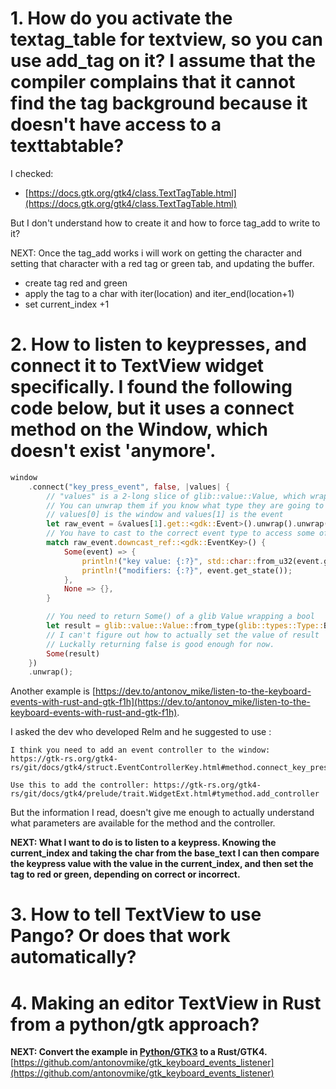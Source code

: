 # 1. How do you activate the textag_table for textview, so you can use add_tag on it? I assume that the compiler complains that it cannot find the tag background because it doesn't have access to a texttabtable?

I checked:
- [https://docs.gtk.org/gtk4/class.TextTagTable.html](https://docs.gtk.org/gtk4/class.TextTagTable.html)

But I don't understand how to create it and how to force tag_add to write to it?

NEXT: Once the tag_add works i will work on getting the character and setting that character with a red tag or green tab, and updating the buffer.

- create tag red and green
- apply the tag to a char with iter(location) and iter_end(location+1)
- set current_index +1

# 2. How to listen to keypresses, and connect it to TextView widget specifically. I found the following code below, but it uses a connect method on the Window, which doesn't exist 'anymore'. 

```rust
window
    .connect("key_press_event", false, |values| {
        // "values" is a 2-long slice of glib::value::Value, which wrap G-types
        // You can unwrap them if you know what type they are going to be ahead of time
        // values[0] is the window and values[1] is the event
        let raw_event = &values[1].get::<gdk::Event>().unwrap().unwrap();
        // You have to cast to the correct event type to access some of the fields
        match raw_event.downcast_ref::<gdk::EventKey>() {
            Some(event) => {
                println!("key value: {:?}", std::char::from_u32(event.get_keyval()));
                println!("modifiers: {:?}", event.get_state());
            },
            None => {},
        }

        // You need to return Some() of a glib Value wrapping a bool
        let result = glib::value::Value::from_type(glib::types::Type::Bool);
        // I can't figure out how to actually set the value of result
        // Luckally returning false is good enough for now.
        Some(result)
    })
    .unwrap();
```
Another example is [https://dev.to/antonov_mike/listen-to-the-keyboard-events-with-rust-and-gtk-f1h](https://dev.to/antonov_mike/listen-to-the-keyboard-events-with-rust-and-gtk-f1h).

I asked the dev who developed Relm and he suggested to use :

```
I think you need to add an event controller to the window: https://gtk-rs.org/gtk4-rs/git/docs/gtk4/struct.EventControllerKey.html#method.connect_key_pressed

Use this to add the controller: https://gtk-rs.org/gtk4-rs/git/docs/gtk4/prelude/trait.WidgetExt.html#tymethod.add_controller
```

But the information I read, doesn't give me enough to actually understand what parameters are available for the method and the controller.

**NEXT: What I want to do is to listen to a keypress. Knowing the current_index and taking the char from the base_text I can then compare the keypress value with the value in the current_index, and then set the tag to red or green, depending on correct or incorrect.**

# 3. How to tell TextView to use Pango? Or does that work automatically?

# 4. Making an editor TextView in Rust from a python/gtk approach?
**NEXT: Convert the example in [Python/GTK3]() to a Rust/GTK4.**
[https://github.com/antonovmike/gtk_keyboard_events_listener](https://github.com/antonovmike/gtk_keyboard_events_listener)
